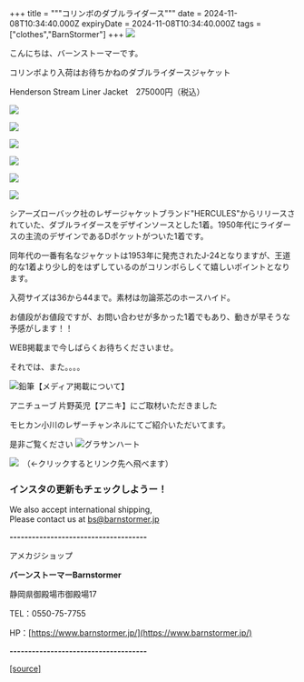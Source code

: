 +++
title = """コリンボのダブルライダース"""
date = 2024-11-08T10:34:40.000Z
expiryDate = 2024-11-08T10:34:40.000Z
tags = ["clothes","BarnStormer"]
+++
[![](https://stat.ameba.jp/user_images/20231023/16/barnstormer-go/b2/03/p/o0420015015354743273.png)](https://ameblo.jp/barnstormer-go/entry-12825670498.html)

こんにちは、バーンストーマーです。

コリンボより入荷はお待ちかねのダブルライダースジャケット

Henderson Stream Liner Jacket　275000円（税込）

[![](https://stat.ameba.jp/user_images/20241108/18/barnstormer-go/52/56/j/o0559070015507642519.jpg)](https://stat.ameba.jp/user_images/20241108/18/barnstormer-go/52/56/j/o0559070015507642519.jpg)

[![](https://stat.ameba.jp/user_images/20241108/18/barnstormer-go/cf/22/j/o0466070015507642523.jpg)](https://stat.ameba.jp/user_images/20241108/18/barnstormer-go/cf/22/j/o0466070015507642523.jpg)

[![](https://stat.ameba.jp/user_images/20241108/18/barnstormer-go/31/cd/j/o0466070015507642521.jpg)](https://stat.ameba.jp/user_images/20241108/18/barnstormer-go/31/cd/j/o0466070015507642521.jpg)

[![](https://stat.ameba.jp/user_images/20241108/18/barnstormer-go/3b/d8/j/o0466070015507642524.jpg)](https://stat.ameba.jp/user_images/20241108/18/barnstormer-go/3b/d8/j/o0466070015507642524.jpg)

[![](https://stat.ameba.jp/user_images/20241108/18/barnstormer-go/5e/85/j/o0618070015507642520.jpg)](https://stat.ameba.jp/user_images/20241108/18/barnstormer-go/5e/85/j/o0618070015507642520.jpg)

[![](https://stat.ameba.jp/user_images/20241108/18/barnstormer-go/32/0a/j/o0466070015507642525.jpg)](https://stat.ameba.jp/user_images/20241108/18/barnstormer-go/32/0a/j/o0466070015507642525.jpg)

シアーズローバック社のレザージャケットブランド"HERCULES"からリリースされていた、ダブルライダースをデザインソースとした1着。1950年代にライダースの主流のデザインであるDポケットがついた1着です。

同年代の一番有名なジャケットは1953年に発売されたJ-24となりますが、王道的な1着より少し的をはずしているのがコリンボらしくて嬉しいポイントとなります。

入荷サイズは36から44まで。素材は勿論茶芯のホースハイド。

お値段がお値段ですが、お問い合わせが多かった1着でもあり、動きが早そうな予感がします！！

WEB掲載まで今しばらくお待ちくださいませ。

それでは、また。。。。

![鉛筆](https://stat100.ameba.jp/blog/ucs/img/char/char3/519.png)【メディア掲載について】

アニチューブ 片野英児【アニキ】にご取材いただきました

モヒカン小川のレザーチャンネルにてご紹介いただいてます。

是非ご覧ください ![グラサンハート](https://stat100.ameba.jp/blog/ucs/img/char/char3/148.png)

[![](https://stat.ameba.jp/user_images/20230412/16/barnstormer-go/6a/23/p/o0108010815269242493.png)](https://www.instagram.com/barnstormer_daily/)　（←クリックするとリンク先へ飛べます）

### インスタの更新もチェックしようー！

We also accept international shipping,  
Please contact us at bs@barnstormer.jp

**\-------------------------------------**

アメカジショップ

**バーンストーマーBarnstormer**

静岡県御殿場市御殿場17

TEL：0550-75-7755

HP：[https://www.barnstormer.jp/](https://www.barnstormer.jp/)

**\-------------------------------------**

[[source]](https://ameblo.jp/barnstormer-go/entry-12874291938.html)
